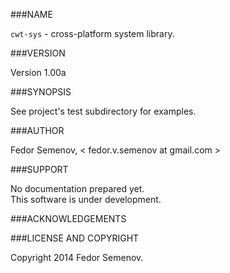 ###NAME

`cwt-sys` - cross-platform system library.

###VERSION

Version 1.00a

###SYNOPSIS

See project's test subdirectory for examples.

###AUTHOR

Fedor Semenov, < fedor.v.semenov at gmail.com >

###SUPPORT

No documentation prepared yet.  
This software is under development.

###ACKNOWLEDGEMENTS

###LICENSE AND COPYRIGHT

Copyright 2014 Fedor Semenov.

